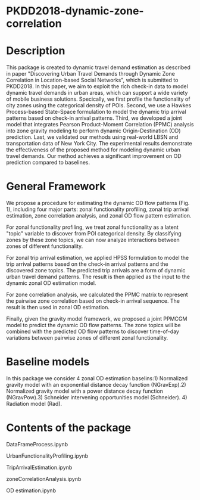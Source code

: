 # PKDD2018-dynamic-zone-correlation
# Description

This package is created to dynamic travel demand estimation as described in paper "Discovering Urban Travel Demands through
Dynamic Zone Correlation in Location-based Social Networks", which is submitted to PKDD2018. In this paper, we aim to exploit the rich check-in data to model dynamic travel demands in urban areas, which can support a wide variety of mobile business solutions. Specically, we first profile the functionality of city zones using the categorical density of POIs. Second, we use a Hawkes Process-based State-Space formulation to model the dynamic trip arrival patterns based on check-in arrival patterns. Third, we developed a joint model that integrates Pearson Product-Moment Correlation (PPMC) analysis into zone gravity modeling to perform dynamic Origin-Destination (OD) prediction. Last, we validated our methods using real-world LBSN and transportation data of New York City. The experimental results demonstrate the effectiveness of the proposed method for modeling dynamic urban travel demands. Our method achieves a significant improvement on OD prediction compared to baselines.

# General Framework
We propose a procedure for estimating the dynamic OD flow patterns (Fig. 1), including four major parts: zonal functionality profiling, zonal trip arrival estimation, zone correlation analysis, and zonal OD flow pattern estimation.

For zonal functionality profiling, we treat zonal functionality as a latent "topic" variable to discover from POI categorical density. By classifying zones by these zone topics, we can now analyze interactions between zones of different functionality.

For zonal trip arrival estimation, we applied HPSS formulation to model the trip arrival patterns based on the check-in arrival patterns and the discovered zone topics. The predicted trip arrivals are a form of dynamic urban travel demand patterns. The result is then applied as the input to the dynamic zonal OD estimation model.

For zone correlation analysis, we calculated the PPMC matrix to represent the pairwise zone correlation based on check-in arrival sequence. The result is then used in zonal OD estimation.

Finally, given the gravity model framework, we proposed a joint PPMCGM model to predict the dynamic OD flow patterns. The zone topics will be combined with the predicted OD flow patterns to discover time-of-day variations between pairwise zones of different zonal functionality.

# Baseline models
In this package we consider 4 zonal OD estimation baselins:1) Normalized gravity model with an exponential distance decay function (NGravExp).2) Normalized gravity model with a power distance decay function (NGravPow).3) Schneider intervening opportunities model (Schneider). 4) Radiation model (Rad).

# Contents of the package

DataFrameProcess.ipynb

UrbanFunctionalityProfiling.ipynb

TripArrivalEstimation.ipynb

zoneCorrelationAnalysis.ipynb

OD estimation.ipynb
